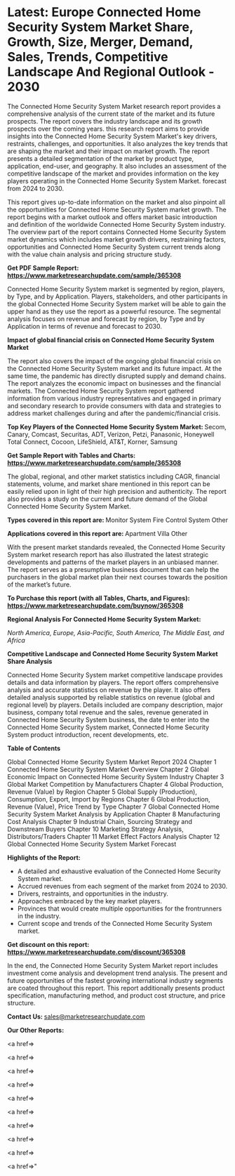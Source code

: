 # Latest: Europe Connected Home Security System Market Share, Growth, Size, Merger, Demand, Sales, Trends, Competitive Landscape And Regional Outlook - 2030

The Connected Home Security System Market research report provides a comprehensive analysis of the current state of the market and its future prospects. The report covers the industry landscape and its growth prospects over the coming years. this research report aims to provide insights into the Connected Home Security System Market's key drivers, restraints, challenges, and opportunities. It also analyzes the key trends that are shaping the market and their impact on market growth. The report presents a detailed segmentation of the market by product type, application, end-user, and geography. It also includes an assessment of the competitive landscape of the market and provides information on the key players operating in the Connected Home Security System Market. forecast from 2024 to 2030.

This report gives up-to-date information on the market and also pinpoint all the opportunities for Connected Home Security System market growth. The report begins with a market outlook and offers market basic introduction and definition of the worldwide Connected Home Security System industry. The overview part of the report contains Connected Home Security System market dynamics which includes market growth drivers, restraining factors, opportunities and Connected Home Security System current trends along with the value chain analysis and pricing structure study.

<strong><b>Get PDF Sample Report: <a href=https://www.marketresearchupdate.com/sample/365308>https://www.marketresearchupdate.com/sample/365308</a></b></strong>

Connected Home Security System market is segmented by region, players, by Type, and by Application. Players, stakeholders, and other participants in the global Connected Home Security System market will be able to gain the upper hand as they use the report as a powerful resource. The segmental analysis focuses on revenue and forecast by region, by Type and by Application in terms of revenue and forecast to 2030.

<strong><b>Impact of global financial crisis on Connected Home Security System Market</b></strong>

The report also covers the impact of the ongoing global financial crisis on the Connected Home Security System market and its future impact. At the same time, the pandemic has directly disrupted supply and demand chains. The report analyzes the economic impact on businesses and the financial markets. The Connected Home Security System report gathered information from various industry representatives and engaged in primary and secondary research to provide consumers with data and strategies to address market challenges during and after the pandemic/financial crisis.

<strong><b>Top Key Players of the Connected Home Security System Market:
</b></strong>Secom, Canary, Comcast, Securitas, ADT, Verizon, Petzi, Panasonic, Honeywell Total Connect, Cocoon, LifeShield, AT&T, Korner, Samsung<strong><b>
</b></strong>

<strong><b>Get Sample Report with Tables and Charts: <a href=https://www.marketresearchupdate.com/sample/365308>https://www.marketresearchupdate.com/sample/365308</a></b></strong>

The global, regional, and other market statistics including CAGR, financial statements, volume, and market share mentioned in this report can be easily relied upon in light of their high precision and authenticity. The report also provides a study on the current and future demand of the Global Connected Home Security System Market.

<strong><b>Types covered in this report are:
</b></strong>Monitor System
Fire Control System
Other<strong><b>
</b></strong>

<strong><b>Applications covered in this report are:
</b></strong>Apartment
Villa
Other<strong><b>
</b></strong>

With the present market standards revealed, the Connected Home Security System market research report has also illustrated the latest strategic developments and patterns of the market players in an unbiased manner. The report serves as a presumptive business document that can help the purchasers in the global market plan their next courses towards the position of the market’s future.

<strong><b>To Purchase this report (with all Tables, Charts, and Figures): <a href=https://www.marketresearchupdate.com/buynow/365308>https://www.marketresearchupdate.com/buynow/365308</a></b></strong>

<strong><b>Regional Analysis For Connected Home Security System Market:</b></strong>

<em><i>North America, Europe, Asia-Pacific, South America, The Middle East, and Africa</i></em>

<strong><b>Competitive Landscape and Connected Home Security System Market Share Analysis</b></strong>

Connected Home Security System market competitive landscape provides details and data information by players. The report offers comprehensive analysis and accurate statistics on revenue by the player. It also offers detailed analysis supported by reliable statistics on revenue (global and regional level) by players. Details included are company description, major business, company total revenue and the sales, revenue generated in Connected Home Security System business, the date to enter into the Connected Home Security System market, Connected Home Security System product introduction, recent developments, etc.

<strong><b>Table of Contents</b></strong>

Global Connected Home Security System Market Report 2024
Chapter 1 Connected Home Security System Market Overview
Chapter 2 Global Economic Impact on Connected Home Security System Industry
Chapter 3 Global Market Competition by Manufacturers
Chapter 4 Global Production, Revenue (Value) by Region
Chapter 5 Global Supply (Production), Consumption, Export, Import by Regions
Chapter 6 Global Production, Revenue (Value), Price Trend by Type
Chapter 7 Global Connected Home Security System Market Analysis by Application
Chapter 8 Manufacturing Cost Analysis
Chapter 9 Industrial Chain, Sourcing Strategy and Downstream Buyers
Chapter 10 Marketing Strategy Analysis, Distributors/Traders
Chapter 11 Market Effect Factors Analysis
Chapter 12 Global Connected Home Security System Market Forecast

<strong><b>Highlights of the Report:</b></strong>

- A detailed and exhaustive evaluation of the Connected Home Security System market.
- Accrued revenues from each segment of the market from 2024 to 2030.
- Drivers, restraints, and opportunities in the industry.
- Approaches embraced by the key market players.
- Provinces that would create multiple opportunities for the frontrunners in the industry.
- Current scope and trends of the Connected Home Security System market.

<strong><b>Get discount on this report: <a href=https://www.marketresearchupdate.com/discount/365308>https://www.marketresearchupdate.com/discount/365308</a></b></strong>

In the end, the Connected Home Security System Market report includes investment come analysis and development trend analysis. The present and future opportunities of the fastest growing international industry segments are coated throughout this report. This report additionally presents product specification, manufacturing method, and product cost structure, and price structure.

<strong><b>Contact Us:
</b></strong>sales@marketresearchupdate.com

<strong>Our Other Reports:</strong>

<a href=></a>

<a href=></a>

<a href=></a>

<a href=></a>

<a href=></a>

<a href=></a>

<a href=></a>

<a href=></a>

<a href=></a>

<a href=></a>"
